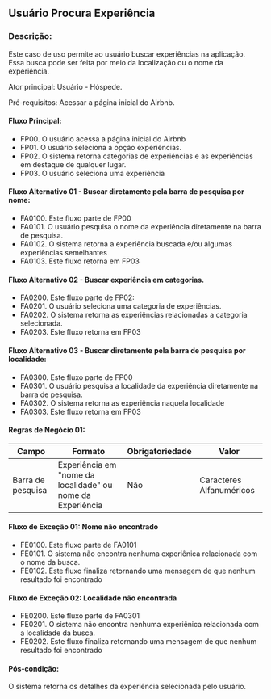 ## Usuário Procura Experiência 

### Descrição: 
Este caso de uso permite ao usuário buscar experiências na aplicação. Essa busca pode ser feita por meio da localização ou o nome da experiência.

Ator principal: Usuário - Hóspede. 

Pré-requisitos: Acessar a página inicial do Airbnb. 

####  Fluxo Principal: 
- FP00. O usuário acessa a página inicial do Airbnb
- FP01. O usuário seleciona a opção experiências. 
- FP02. O sistema retorna categorias de experiências e as experiências em destaque de qualquer lugar.
- FP03. O usuário seleciona uma experiência


#### Fluxo Alternativo 01 - Buscar diretamente pela barra de pesquisa por nome:
- FA0100. Este fluxo parte de FP00 
- FA0101. O usuário pesquisa o nome da experiência diretamente na barra de pesquisa.
- FA0102. O sistema retorna a experiência buscada e/ou algumas experiências semelhantes
- FA0103. Este fluxo retorna em FP03

#### Fluxo Alternativo 02 - Buscar experiência em categorias.
- FA0200. Este fluxo parte de FP02: 
- FA0201. O usuário seleciona uma categoria de experiências.
- FA0202. O sistema retorna as experiências relacionadas a categoria selecionada. 
- FA0203. Este fluxo retorna em FP03

#### Fluxo Alternativo 03 - Buscar diretamente pela barra de pesquisa por localidade:
- FA0300. Este fluxo parte de FP00
- FA0301. O usuário pesquisa a localidade da experiência diretamente na barra de pesquisa.
- FA0302. O sistema retorna as experiência naquela localidade 
- FA0303. Este fluxo retorna em FP03

#### Regras de Negócio 01:

| Campo             | Formato                                                  | Obrigatoriedade | Valor                           |
|-------------------|-----|--------------------|-------------------------|
| Barra de pesquisa | Experiência em "nome da localidade" ou nome da Experiência | Não             | Caracteres Alfanuméricos |

#### Fluxo de Exceção 01: Nome não encontrado 
- FE0100. Este fluxo parte de FA0101
- FE0101. O sistema não encontra nenhuma experiênica relacionada com o nome da busca.
- FE0102. Este fluxo finaliza retornando uma mensagem de que nenhum resultado foi encontrado

#### Fluxo de Exceção 02: Localidade não encontrada 
- FE0200. Este fluxo parte de FA0301
- FE0201. O sistema não encontra nenhuma experiênica relacionada com a localidade da busca.
- FE0202. Este fluxo finaliza retornando uma mensagem de que nenhum resultado foi encontrado

#### Pós-condição: 
O sistema retorna os detalhes da experiência selecionada pelo usuário.